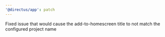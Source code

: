 ```yaml
---
'@directus/app': patch
---
```


Fixed issue that would cause the add-to-homescreen title to not match the configured project name
